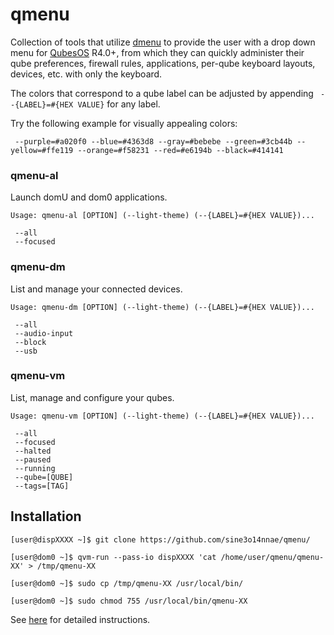 qmenu
=====

Collection of tools that utilize
[dmenu](https://tools.suckless.org/dmenu/) to provide the user with a
drop down menu for [QubesOS](https://qubes-os.org/) R4.0+,
from which they can quickly administer their qube
preferences, firewall rules, applications, per-qube keyboard layouts, devices,
etc. with only the keyboard.

The colors that correspond to a qube label can be adjusted by appending
` --{LABEL}=#{HEX VALUE}` for any label.

Try the following example for visually appealing colors:

~~~
 --purple=#a020f0 --blue=#4363d8 --gray=#bebebe --green=#3cb44b --yellow=#ffe119 --orange=#f58231 --red=#e6194b --black=#414141
~~~

### qmenu-al ###

Launch domU and dom0 applications.

    Usage: qmenu-al [OPTION] (--light-theme) (--{LABEL}=#{HEX VALUE})...

     --all
     --focused

### qmenu-dm ###

List and manage your connected devices.

    Usage: qmenu-dm [OPTION] (--light-theme) (--{LABEL}=#{HEX VALUE})...

     --all
     --audio-input
     --block
     --usb

### qmenu-vm ###

List, manage and configure your qubes.

    Usage: qmenu-vm [OPTION] (--light-theme) (--{LABEL}=#{HEX VALUE})...

     --all
     --focused
     --halted
     --paused
     --running
     --qube=[QUBE]
     --tags=[TAG]

Installation
------------

    [user@dispXXXX ~]$ git clone https://github.com/sine3o14nnae/qmenu/

    [user@dom0 ~]$ qvm-run --pass-io dispXXXX 'cat /home/user/qmenu/qmenu-XX' > /tmp/qmenu-XX

    [user@dom0 ~]$ sudo cp /tmp/qmenu-XX /usr/local/bin/

    [user@dom0 ~]$ sudo chmod 755 /usr/local/bin/qmenu-XX

See [here](https://github.com/Qubes-Community/Contents/blob/master/docs/configuration/qmenu.md)
for detailed instructions.
